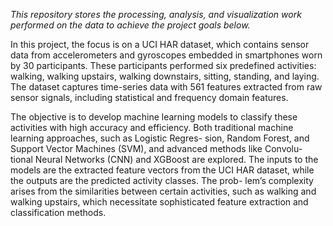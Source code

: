 *This repository stores the processing, analysis, and visualization work performed on the data to 
achieve the project goals below.*

In this project, the focus is on a UCI HAR dataset, which contains sensor data from accelerometers
and gyroscopes embedded in smartphones worn by 30 participants. These participants performed six
predefined activities: walking, walking upstairs, walking downstairs, sitting, standing, and laying.
The dataset captures time-series data with 561 features extracted from raw sensor signals, including
statistical and frequency domain features.

The objective is to develop machine learning models to classify these activities with high accuracy
and efficiency. Both traditional machine learning approaches, such as Logistic Regres-
sion, Random Forest, and Support Vector Machines (SVM), and advanced methods like Convolu-
tional Neural Networks (CNN) and XGBoost are explored. The inputs to the models are the extracted feature
vectors from the UCI HAR dataset, while the outputs are the predicted activity classes. The prob-
lem’s complexity arises from the similarities between certain activities, such as walking and walking
upstairs, which necessitate sophisticated feature extraction and classification methods.
